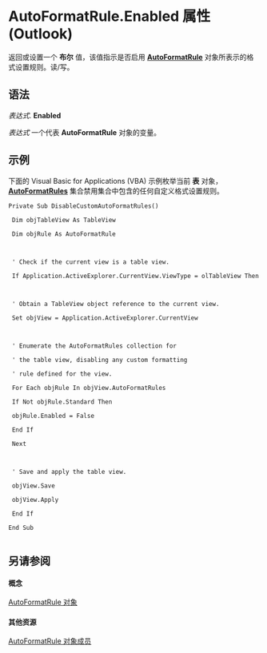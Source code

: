 
# AutoFormatRule.Enabled 属性 (Outlook)

返回或设置一个 **布尔** 值，该值指示是否启用 **[AutoFormatRule](6d295c41-17f9-8e67-4595-4330fd3cec99.md)** 对象所表示的格式设置规则。读/写。


## 语法

 _表达式_. **Enabled**

 _表达式_ 一个代表 **AutoFormatRule** 对象的变量。


## 示例

下面的 Visual Basic for Applications (VBA) 示例枚举当前 **表** 对象， **[AutoFormatRules](9f5dbae6-a9a4-2ff7-087b-906e9bdc2da0.md)** 集合禁用集合中包含的任何自定义格式设置规则。


```
Private Sub DisableCustomAutoFormatRules() 
 
 Dim objTableView As TableView 
 
 Dim objRule As AutoFormatRule 
 
 
 
 ' Check if the current view is a table view. 
 
 If Application.ActiveExplorer.CurrentView.ViewType = olTableView Then 
 
 
 
 ' Obtain a TableView object reference to the current view. 
 
 Set objView = Application.ActiveExplorer.CurrentView 
 
 
 
 ' Enumerate the AutoFormatRules collection for 
 
 ' the table view, disabling any custom formatting 
 
 ' rule defined for the view. 
 
 For Each objRule In objView.AutoFormatRules 
 
 If Not objRule.Standard Then 
 
 objRule.Enabled = False 
 
 End If 
 
 Next 
 
 
 
 ' Save and apply the table view. 
 
 objView.Save 
 
 objView.Apply 
 
 End If 
 
End Sub 
 

```


## 另请参阅


#### 概念


[AutoFormatRule 对象](6d295c41-17f9-8e67-4595-4330fd3cec99.md)
#### 其他资源


[AutoFormatRule 对象成员](753ada2b-f807-2085-e552-aed0b7cb4fc8.md)